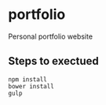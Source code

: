 # portfolio
Personal portfolio website

## Steps to exectued 

```steps
npm install
bower install
gulp
```

